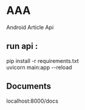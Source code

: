 # AAA
Android Article Api

<h2>run api :</h2>
pip install -r requirements.txt
<br>
uvicorn main:app --reload

<h2>Documents</h2>
localhost:8000/docs
